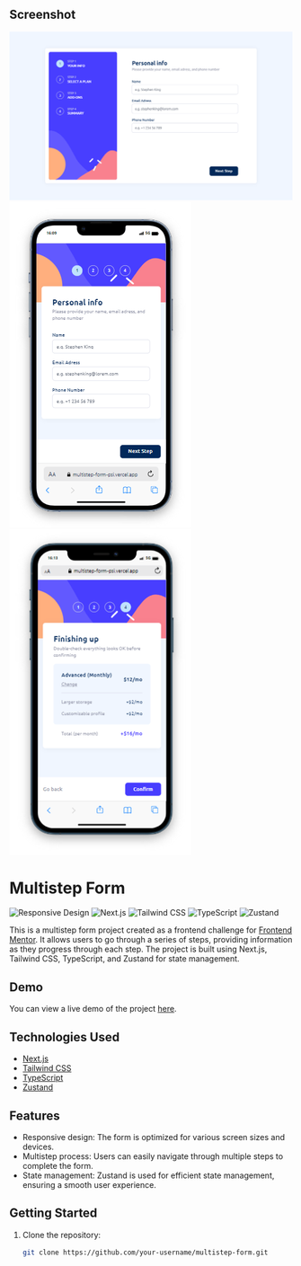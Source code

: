 ## Screenshot

![Screenshot](./assets/images/github_image.png)
![Screenshot](./assets/images/github_image1.png)
![Screenshot](./assets/images/github_image2.png)

# Multistep Form

![Responsive Design](https://img.shields.io/badge/Responsive-Yes-brightgreen.svg)
![Next.js](https://img.shields.io/badge/Next.js-10.2.0-blue.svg)
![Tailwind CSS](https://img.shields.io/badge/Tailwind%20CSS-2.2.19-blueviolet.svg)
![TypeScript](https://img.shields.io/badge/TypeScript-4.5.4-blue.svg)
![Zustand](https://img.shields.io/badge/Zustand-4.3.1-success.svg)

This is a multistep form project created as a frontend challenge for [Frontend Mentor](https://www.frontendmentor.io/challenges). It allows users to go through a series of steps, providing information as they progress through each step. The project is built using Next.js, Tailwind CSS, TypeScript, and Zustand for state management.

## Demo

You can view a live demo of the project [here](https://multistep-form-psi.vercel.app/).

## Technologies Used

- [Next.js](https://nextjs.org/)
- [Tailwind CSS](https://tailwindcss.com/)
- [TypeScript](https://www.typescriptlang.org/)
- [Zustand](https://github.com/pmndrs/zustand)

## Features

- Responsive design: The form is optimized for various screen sizes and devices.
- Multistep process: Users can easily navigate through multiple steps to complete the form.
- State management: Zustand is used for efficient state management, ensuring a smooth user experience.

## Getting Started

1. Clone the repository:

   ```bash
   git clone https://github.com/your-username/multistep-form.git
   ```
